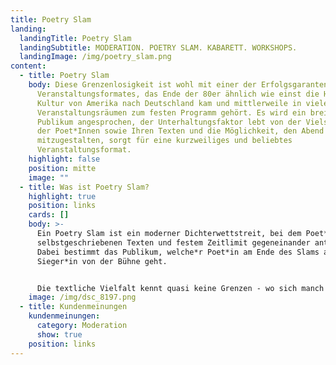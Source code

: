 ```yaml
---
title: Poetry Slam
landing:
  landingTitle: Poetry Slam
  landingSubtitle: MODERATION. POETRY SLAM. KABARETT. WORKSHOPS.
  landingImage: /img/poetry_slam.png
content:
  - title: Poetry Slam
    body: Diese Grenzenlosigkeit ist wohl mit einer der Erfolgsgaranten dieses
      Veranstaltungsformates, das Ende der 80er ähnlich wie einst die HipHop
      Kultur von Amerika nach Deutschland kam und mittlerweile in vielen
      Veranstaltungsräumen zum festen Programm gehört. Es wird ein breites
      Publikum angesprochen, der Unterhaltungsfaktor lebt von der Vielseitigkeit
      der Poet*Innen sowie Ihren Texten und die Möglichkeit, den Abend als Jury
      mitzugestalten, sorgt für eine kurzweiliges und beliebtes
      Veranstaltungsformat.
    highlight: false
    position: mitte
    image: ""
  - title: Was ist Poetry Slam?
    highlight: true
    position: links
    cards: []
    body: >-
      Ein Poetry Slam ist ein moderner Dichterwettstreit, bei dem Poet*innen mit
      selbstgeschriebenen Texten und festem Zeitlimit gegeneinander antreten.
      Dabei bestimmt das Publikum, welche*r Poet*in am Ende des Slams als
      Sieger*in von der Bühne geht.


      Die textliche Vielfalt kennt quasi keine Grenzen - wo sich manch eine*r der Lyrik verschreibt, plaudert ein*e andere*r im lockeren Prosastil anekdotenhaft aus seinem Alltag, wieder andere zeigen sich politisch mit deutlichen Ansagen und ausufernde Wortspielereien sind ebenso häufig anzutreffen, wie philosophische Denkausflüge, die das Publikum gerne mal herausfordern.
    image: /img/dsc_8197.png
  - title: Kundenmeinungen
    kundenmeinungen:
      category: Moderation
      show: true
    position: links
---
```

